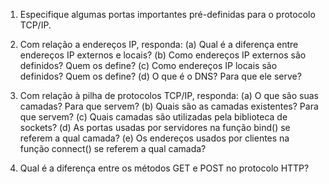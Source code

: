 1. Especifique algumas portas importantes pré-definidas para o protocolo TCP/IP.

2. Com relação a endereços IP, responda:
	(a) Qual é a diferença entre endereços IP externos e locais?
	(b) Como endereços IP externos são definidos? Quem os define?
	(c) Como endereços IP locais são definidos? Quem os define?
	(d) O que é o DNS? Para que ele serve?

3. Com relação à pilha de protocolos TCP/IP, responda:
	(a) O que são suas camadas? Para que servem?
	(b) Quais são as camadas existentes? Para que servem?
	(c) Quais camadas são utilizadas pela biblioteca de sockets?
	(d) As portas usadas por servidores na função bind() se referem a qual camada?
	(e) Os endereços usados por clientes na função connect() se referem a qual camada?

4. Qual é a diferença entre os métodos GET e POST no protocolo HTTP?




